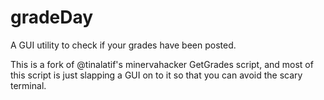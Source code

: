 # gradeDay

A GUI utility to check if your grades have been posted.

This is a fork of @tinalatif's minervahacker GetGrades script, and most of this script is just slapping a GUI on to it so that you can avoid the scary terminal.

